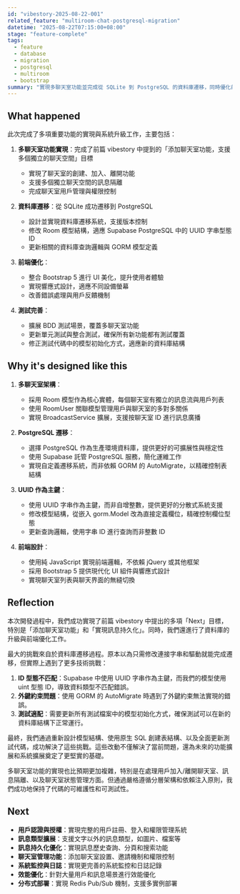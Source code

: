 ```yaml
---
id: "vibestory-2025-08-22-001"
related_feature: "multiroom-chat-postgresql-migration"
datetime: "2025-08-22T07:15:00+08:00"
stage: "feature-complete"
tags:
  - feature
  - database
  - migration
  - postgresql
  - multiroom
  - bootstrap
summary: "實現多聊天室功能並完成從 SQLite 到 PostgreSQL 的資料庫遷移，同時優化前端介面"
---
```


## What happened

此次完成了多項重要功能的實現與系統升級工作，主要包括：

1. **多聊天室功能實現**：完成了前篇 vibestory 中提到的「添加聊天室功能，支援多個獨立的聊天空間」目標
   - 實現了聊天室的創建、加入、離開功能
   - 支援多個獨立聊天空間的訊息隔離
   - 完成聊天室用戶管理與權限控制

2. **資料庫遷移**：從 SQLite 成功遷移到 PostgreSQL
   - 設計並實現資料庫遷移系統，支援版本控制
   - 修改 Room 模型結構，適應 Supabase PostgreSQL 中的 UUID 字串型態 ID
   - 更新相關的資料庫查詢邏輯與 GORM 模型定義

3. **前端優化**：
   - 整合 Bootstrap 5 進行 UI 美化，提升使用者體驗
   - 實現響應式設計，適應不同設備螢幕
   - 改善錯誤處理與用戶反饋機制

4. **測試完善**：
   - 擴展 BDD 測試場景，覆蓋多聊天室功能
   - 更新單元測試與整合測試，確保所有新功能都有測試覆蓋
   - 修正測試代碼中的模型初始化方式，適應新的資料庫結構

## Why it's designed like this

1. **多聊天室架構**：
   - 採用 Room 模型作為核心實體，每個聊天室有獨立的訊息流與用戶列表
   - 使用 RoomUser 關聯模型管理用戶與聊天室的多對多關係
   - 實現 BroadcastService 擴展，支援按聊天室 ID 進行訊息廣播

2. **PostgreSQL 遷移**：
   - 選擇 PostgreSQL 作為生產環境資料庫，提供更好的可擴展性與穩定性
   - 使用 Supabase 託管 PostgreSQL 服務，簡化運維工作
   - 實現自定義遷移系統，而非依賴 GORM 的 AutoMigrate，以精確控制表結構

3. **UUID 作為主鍵**：
   - 使用 UUID 字串作為主鍵，而非自增整數，提供更好的分散式系統支援
   - 修改模型結構，從嵌入 gorm.Model 改為直接定義欄位，精確控制欄位型態
   - 更新查詢邏輯，使用字串 ID 進行查詢而非整數 ID

4. **前端設計**：
   - 使用純 JavaScript 實現前端邏輯，不依賴 jQuery 或其他框架
   - 採用 Bootstrap 5 提供現代化 UI 組件與響應式設計
   - 實現聊天室列表與聊天界面的無縫切換

## Reflection

本次開發過程中，我們成功實現了前篇 vibestory 中提出的多項「Next」目標，特別是「添加聊天室功能」和「實現訊息持久化」。同時，我們還進行了資料庫的升級與前端優化工作。

最大的挑戰來自於資料庫遷移過程。原本以為只需修改連接字串和驅動就能完成遷移，但實際上遇到了更多技術挑戰：

1. **ID 型態不匹配**：Supabase 中使用 UUID 字串作為主鍵，而我們的模型使用 uint 型態 ID，導致資料類型不匹配錯誤。
2. **外鍵約束問題**：使用 GORM 的 AutoMigrate 時遇到了外鍵約束無法實現的錯誤。
3. **測試適配**：需要更新所有測試檔案中的模型初始化方式，確保測試可以在新的資料庫結構下正常運行。

最終，我們通過重新設計模型結構、使用原生 SQL 創建表結構、以及全面更新測試代碼，成功解決了這些挑戰。這些改動不僅解決了當前問題，還為未來的功能擴展和系統擴展奠定了更堅實的基礎。

多聊天室功能的實現也比預期更加複雜，特別是在處理用戶加入/離開聊天室、訊息隔離、以及聊天室狀態管理方面。但通過嚴格遵循分層架構和依賴注入原則，我們成功地保持了代碼的可維護性和可測試性。

## Next

- **用戶認證與授權**：實現完整的用戶註冊、登入和權限管理系統
- **訊息類型擴展**：支援文字以外的訊息類型，如圖片、檔案等
- **訊息持久化優化**：實現訊息歷史查詢、分頁和搜索功能
- **聊天室管理功能**：添加聊天室設置、邀請機制和權限控制
- **系統監控與日誌**：實現更完善的系統監控和日誌記錄
- **效能優化**：針對大量用戶和訊息場景進行效能優化
- **分布式部署**：實現 Redis Pub/Sub 機制，支援多實例部署

